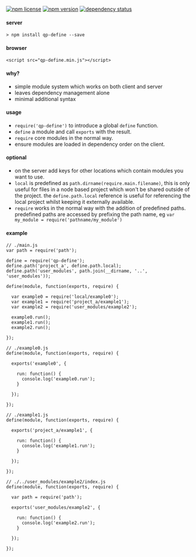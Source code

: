 [![npm license][licence-image]][licence-url]
[![npm version][npm-version-image]][npm-version-url]
[![dependency status][david-dm-image]][david-dm-url]

#### server

`> npm install qp-define --save`

#### browser

`<script src="qp-define.min.js"></script>`

#### why?

- simple module system which works on both client and server
- leaves dependency management alone
- minimal additional syntax

#### usage

- `require('qp-define')` to introduce a global `define` function.
- `define` a module and call `exports` with the result.
- `require` core modules in the normal way.
- ensure modules are loaded in dependency order on the client.

#### optional

- on the server add keys for other locations which contain modules you want to use.
- `local` is predefined as `path.dirname(require.main.filename)`, this is only useful for files in a node based project which
won't be shared outside of the project. the `define.path.local` reference is useful for referencing the local project whilst
keeping it externally available.
- `require` works in the normal way with the addition of predefined paths. predefined paths are accessed by prefixing the path name, eg `var my_module = require('pathname/my_module')`

#### example

````
// ./main.js
var path = require('path');

define = require('qp-define');
define.path('project_a', define.path.local);
define.path('user_modules', path.join(__dirname, '..', 'user_modules'));

define(module, function(exports, require) {

  var example0 = require('local/example0');
  var example1 = require('project_a/example1');
  var example2 = require('user_modules/example2');

  example0.run();
  example1.run();
  example2.run();

});

````
````
// ./example0.js
define(module, function(exports, require) {

  exports('example0', {

    run: function() {
      console.log('example0.run');
    }

  });

});
````
````
// ./example1.js
define(module, function(exports, require) {

  exports('project_a/example1', {

    run: function() {
      console.log('example1.run');
    }

  });

});
````
````
// ./../user_modules/example2/index.js
define(module, function(exports, require) {

  var path = require('path');

  exports('user_modules/example2', {

    run: function() {
      console.log('example2.run');
    }

  });

});
````
[licence-image]: https://img.shields.io/npm/l/qp-define.svg
[npm-version-image]: http://img.shields.io/npm/v/qp-define.svg
[david-dm-image]:https://img.shields.io/david/cjr--/qp-define.svg
[david-dm-dev-image]:https://img.shields.io/david/dev/cjr--/qp-define.svg

[licence-url]: https://github.com/cjr--/qp-define/blob/master/LICENSE
[npm-version-url]: https://npmjs.org/package/qp-define
[david-dm-url]:https://david-dm.org/cjr--/qp-define
[david-dm-dev-url]:https://david-dm.org/cjr--/qp-define#info=devDependencies
